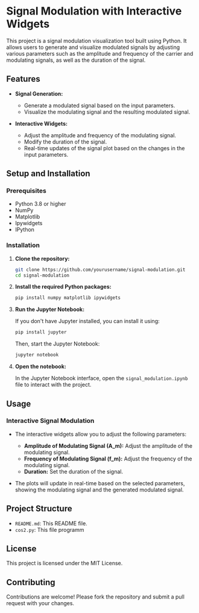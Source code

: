# Signal Modulation with Interactive Widgets

This project is a signal modulation visualization tool built using Python. It allows users to generate and visualize modulated signals by adjusting various parameters such as the amplitude and frequency of the carrier and modulating signals, as well as the duration of the signal.

## Features

- **Signal Generation:**
  - Generate a modulated signal based on the input parameters.
  - Visualize the modulating signal and the resulting modulated signal.

- **Interactive Widgets:**
  - Adjust the amplitude and frequency of the modulating signal.
  - Modify the duration of the signal.
  - Real-time updates of the signal plot based on the changes in the input parameters.

## Setup and Installation

### Prerequisites

- Python 3.8 or higher
- NumPy
- Matplotlib
- Ipywidgets
- IPython

### Installation

1. **Clone the repository:**

    ```bash
    git clone https://github.com/yourusername/signal-modulation.git
    cd signal-modulation
    ```

2. **Install the required Python packages:**

    ```bash
    pip install numpy matplotlib ipywidgets
    ```

3. **Run the Jupyter Notebook:**

    If you don't have Jupyter installed, you can install it using:

    ```bash
    pip install jupyter
    ```

    Then, start the Jupyter Notebook:

    ```bash
    jupyter notebook
    ```

4. **Open the notebook:**

    In the Jupyter Notebook interface, open the `signal_modulation.ipynb` file to interact with the project.

## Usage

### Interactive Signal Modulation

- The interactive widgets allow you to adjust the following parameters:
  - **Amplitude of Modulating Signal (A_m):** Adjust the amplitude of the modulating signal.
  - **Frequency of Modulating Signal (f_m):** Adjust the frequency of the modulating signal.
  - **Duration:** Set the duration of the signal.
  
- The plots will update in real-time based on the selected parameters, showing the modulating signal and the generated modulated signal.

## Project Structure

- `README.md`: This README file.
- `cos2.py`: This file programm

## License

This project is licensed under the MIT License.

## Contributing

Contributions are welcome! Please fork the repository and submit a pull request with your changes.
